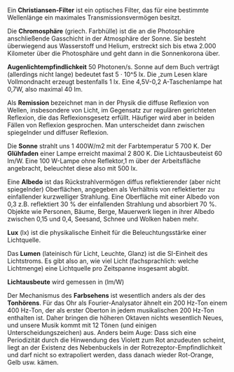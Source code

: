 Ein **Christiansen-Filter** ist ein optisches Filter, das für eine bestimmte Wellenlänge ein maximales Transmissionsvermögen besitzt.

Die **Chromosphäre** (griech. Farbhülle) ist die an die Photosphäre anschließende Gasschicht in der Atmosphäre der Sonne. Sie besteht überwiegend aus Wasserstoff und Helium, erstreckt sich bis etwa 2.000 Kilometer über die Photosphäre und geht dann in die Sonnenkorona über.

**Augenlichtempfindlichkeit** 50 Photonen/s.
Sonne auf dem Buch verträgt (allerdings nicht lange) bedeutet  fast 5 · 10^5 lx. Die ,zum Lesen klare Vollmondnacht erzeugt bestenfalls 1 lx. Eine 4,5V-0,2 A-Taschenlampe hat 0,7W, also maximal 40 lm.

Als **Remission** bezeichnet man in der Physik die diffuse Reflexion von Wellen, insbesondere von Licht, im Gegensatz zur regulären gerichteten Reflexion, die das Reflexionsgesetz erfüllt. Häufiger wird aber in beiden Fällen von Reflexion gesprochen. Man unterscheidet dann zwischen spiegelnder und diffuser Reflexion.

Die **Sonne** strahlt uns 1 400W/m2 mit der Farbtemperatur 5 700 K.
Der **Glühfaden** einer Lampe erreicht maximal 2 800 K. Die Lichtausbeuteist 60 lm/W. Eine 100 W-Lampe ohne Reflektor,1 m über der Arbeitsfläche angebracht, beleuchtet diese also mit 500 lx.

Eine **Albedo** ist das Rückstrahlvermögen diffus reflektierender (aber nicht spiegelnder) Oberflächen, angegeben als Verhältnis von reflektierter zu einfallender kurzwelliger Strahlung. Eine Oberfläche mit einer Albedo von 0,3 z.B. reflektiert 30 % der einfallenden Strahlung und absorbiert 70 %. Objekte wie Personen, Bäume, Berge, Mauerwerk liegen in ihrer Albedo zwischen 0,15 und 0,4, Seesand, Schnee und Wolken haben  mehr.

**Lux** (lx) ist die physikalische Einheit für die Beleuchtungsstärke einer Lichtquelle.

Das **Lumen** (lateinisch für Licht, Leuchte, Glanz) ist die SI-Einheit des Lichtstroms. Es gibt also an, wie viel Licht (fachsprachlich: welche Lichtmenge) eine Lichtquelle pro Zeitspanne insgesamt abgibt.

**Lichtausbeute** wird gemessen in (lm/W)

Der Mechanismus des **Farbsehens** ist wesentlich anders als der des **Tonhörens**. Für das Ohr als Fourier-Analysator ähnelt ein 200 Hz-Ton einem 400 Hz-Ton, der als erster Oberton in jedem musikalischen 200 Hz-Ton enthalten ist. Daher bringen die höheren Oktaven nichts wesentlich Neues, und unsere Musik kommt mit 12 Tönen (und einigen Unterscheidungszeichen) aus. Anders beim Auge: Dass sich eine Periodizität durch die Hinwendung des Violett zum Rot anzudeuten scheint, liegt an der Existenz des Nebenbuckels in der Rotrezeptor-Empfindlichkeit und darf nicht so extrapoliert werden, dass danach wieder Rot-Orange, Gelb usw. kämen.

